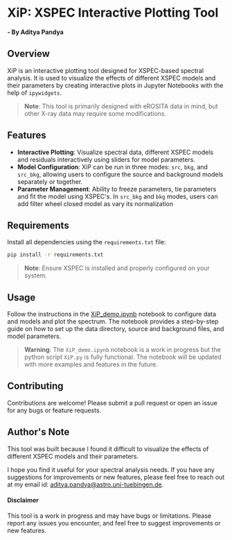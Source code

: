 # XiP: XSPEC Interactive Plotting Tool
**- By Aditya Pandya**
## Overview
XiP is an interactive plotting tool designed for XSPEC-based spectral analysis. It is used to visualize the effects of different XSPEC models and their parameters by creating interactive plots in Jupyter Notebooks with the help of `ipywidgets`. 

> **Note**: This tool is primarily designed with eROSITA data in mind, but other X-ray data may require some modifications.

## Features
- **Interactive Plotting**: Visualize spectral data, different XSPEC models and residuals interactively using sliders for model parameters.
- **Model Configuration**: XiP can be run in three modes: `src`, `bkg`, and `src_bkg`, allowing users to configure the source and background models separately or together.
- **Parameter Management**: Ability to freeze parameters, tie parameters and fit the model using XSPEC's. In `src_bkg` and `bkg` modes, users can add filter wheel closed model as vary its normalization

## Requirements

Install all dependencies using the `requirements.txt` file:
```bash
pip install -r requirements.txt
```
> **Note**: Ensure XSPEC is installed and properly configured on your system.

## Usage

Follow the instructions in the [XiP_demo.ipynb](XiP_demo.ipynb) notebook to configure data and models and plot the spectrum. The notebook provides a step-by-step guide on how to set up the data directory, source and background files, and model parameters.
> **Warning**: The `XiP_demo.ipynb` notebook is a work in progress but the python script `XiP.py` is fully functional. The notebook will be updated with more examples and features in the future.

## Contributing
Contributions are welcome! Please submit a pull request or open an issue for any bugs or feature requests.

## Author's Note
This tool was built because I found it difficult to visualize the effects of different XSPEC models and their parameters. 

I hope you find it useful for your spectral analysis needs. If you have any suggestions for improvements or new features, please feel free to reach out at my email id: aditya.pandya@astro.uni-tuebingen.de.

#### Disclaimer 
This tool is a work in progress and may have bugs or limitations. Please report any issues you encounter, and feel free to suggest improvements or new features.
